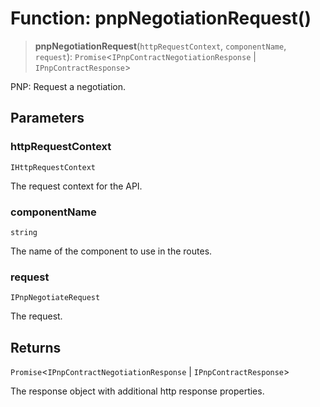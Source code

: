 # Function: pnpNegotiationRequest()

> **pnpNegotiationRequest**(`httpRequestContext`, `componentName`, `request`): `Promise`\<`IPnpContractNegotiationResponse` \| `IPnpContractResponse`\>

PNP: Request a negotiation.

## Parameters

### httpRequestContext

`IHttpRequestContext`

The request context for the API.

### componentName

`string`

The name of the component to use in the routes.

### request

`IPnpNegotiateRequest`

The request.

## Returns

`Promise`\<`IPnpContractNegotiationResponse` \| `IPnpContractResponse`\>

The response object with additional http response properties.
